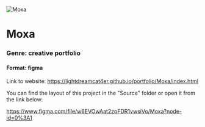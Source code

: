 ![Moxa](https://telegra.ph/file/6f19ad09366e9fa5a60f9.png)

# Moxa

### Genre: creative portfolio

#### Format: figma

Link to website: https://lightdreamcat4er.github.io/portfolio/Moxa/index.html

You can find the layout of this project in the "Source" folder or open it from the link below:

https://www.figma.com/file/w6EVOwAat2zpFDR1vwsiVo/Moxa?node-id=0%3A1
